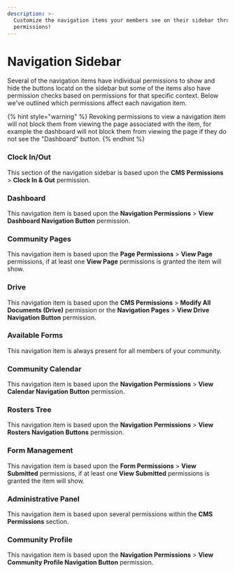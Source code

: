 ```yaml
---
description: >-
  Customize the navigation items your members see on their sidebar through
  permissions!
---
```


# Navigation Sidebar

Several of the navigation items have individual permissions to show and hide the buttons locatd on the sidebar but some of the items also have permission checks based on permissions for that specific context. Below we've outlined which permissions affect each navigation item.

{% hint style="warning" %}
Revoking permissions to view a navigation item will not block them from viewing the page associated with the item, for example the dashboard will not block them from viewing the page if they do not see the "Dashboard" button.
{% endhint %}

### Clock In/Out

This section of the navigation sidebar is based upon the **CMS Permissions** > **Clock In & Out** permission.

### Dashboard

This navigation item is based upon the **Navigation Permissions** > **View Dashboard Navigation Button** permission.

### Community Pages

This navigation item is based upon the **Page Permissions** > **View Page** permissions, if at least one **View Page** permissions is granted the item will show.

### Drive

This navigation item is based upon the **CMS Permissions** > **Modify All Documents (Drive)** permission or the **Navigation Pages** > **View Drive Navigation Button** permission.

### Available Forms

This navigation item is always present for all members of your community.

### Community Calendar

This navigation item is based upon the **Navigation Permissions** > **View Calendar Navigation Button** permission.

### Rosters Tree

This navigation item is based upon the **Navigation Permissions** > **View Rosters Navigation Buttons** permission.

### Form Management

This navigation item is based upon the **Form Permissions** > **View Submitted** permissions, if at least one **View Submitted** permissions is granted the item will show.

### Administrative Panel

This navigation item is based upon several permissions within the **CMS Permissions** section.

### Community Profile

This navigation item is based upon the **Navigation Permissions** > **View Community Profile Navigation Button** permission.
